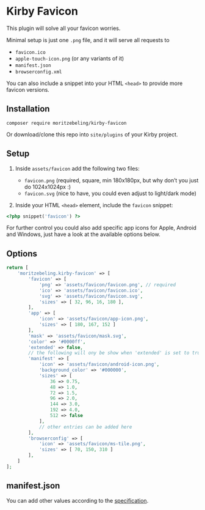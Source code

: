 # Kirby Favicon

This plugin will solve all your favicon worries.

Minimal setup is just one `.png` file, and it will serve all requests to
- `favicon.ico`
- `apple-touch-icon.png` (or any variants of it)
- `manifest.json`
- `browserconfig.xml`

You can also include a snippet into your HTML `<head>` to provide more favicon versions.

## Installation

```
composer require moritzebeling/kirby-favicon
```

Or download/clone this repo into `site/plugins` of your Kirby project.

## Setup

1. Inside `assets/favicon` add the following two files:
    - `favicon.png` (required, square, min 180x180px, but why don’t you just do 1024x1024px :)
    - `favicon.svg` (nice to have, you could even adjust to light/dark mode)

2. Inside your HTML `<head>` element, include the `favicon` snippet:

```php
<?php snippet('favicon') ?>
```

For further control you could also add specific app icons for Apple, Android and Windows, just have a look at the available options below.

## Options

```php
return [
    'moritzebeling.kirby-favicon' => [
        'favicon' => [
            'png' => 'assets/favicon/favicon.png', // required
            'ico' => 'assets/favicon/favicon.ico',
            'svg' => 'assets/favicon/favicon.svg',
            'sizes' => [ 32, 96, 16, 180 ],
        ],
        'app' => [
            'icon' => 'assets/favicon/app-icon.png',
            'sizes' => [ 180, 167, 152 ]
        ],
        'mask' => 'assets/favicon/mask.svg',
        'color' => '#0000ff',
        'extended' => false,
        // the following will ony be show when 'extended' is set to true
        'manifest' => [
            'icon' => 'assets/favicon/android-icon.png',
            'background_color' => '#000000',
            'sizes' => [
                36 => 0.75,
                48 => 1.0,
                72 => 1.5,
                96 => 2.0,
                144 => 3.0,
                192 => 4.0,
                512 => false
            ],
            // other entries can be added here
        ],
        'browserconfig' => [
            'icon' => 'assets/favicon/ms-tile.png',
            'sizes' => [ 70, 150, 310 ]
        ],
    ]
];
```

## manifest.json

You can add other values according to the [specification](https://developer.mozilla.org/en-US/docs/Mozilla/Add-ons/WebExtensions/manifest.json).